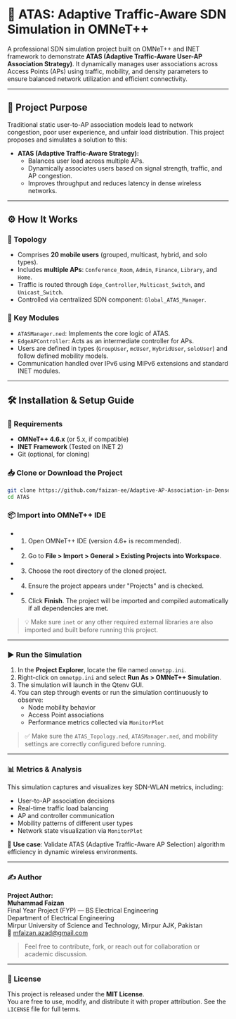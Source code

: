 # 🧠 ATAS: Adaptive Traffic-Aware SDN Simulation in OMNeT++

A professional SDN simulation project built on OMNeT++ and INET framework to demonstrate **ATAS (Adaptive Traffic-Aware User-AP Association Strategy)**. It dynamically manages user associations across Access Points (APs) using traffic, mobility, and density parameters to ensure balanced network utilization and efficient connectivity.

---

## 📌 Project Purpose

Traditional static user-to-AP association models lead to network congestion, poor user experience, and unfair load distribution. This project proposes and simulates a solution to this:

- **ATAS (Adaptive Traffic-Aware Strategy):**
  - Balances user load across multiple APs.
  - Dynamically associates users based on signal strength, traffic, and AP congestion.
  - Improves throughput and reduces latency in dense wireless networks.

---

## ⚙️ How It Works

### 🔁 Topology
- Comprises **20 mobile users** (grouped, multicast, hybrid, and solo types).
- Includes **multiple APs**: `Conference_Room`, `Admin`, `Finance`, `Library`, and `Home`.
- Traffic is routed through `Edge_Controller`, `Multicast_Switch`, and `Unicast_Switch`.
- Controlled via centralized SDN component: `Global_ATAS_Manager`.

### 🧠 Key Modules
- `ATASManager.ned`: Implements the core logic of ATAS.
- `EdgeAPController`: Acts as an intermediate controller for APs.
- Users are defined in types (`GroupUser`, `mcUser`, `HybridUser`, `soloUser`) and follow defined mobility models.
- Communication handled over IPv6 using MIPv6 extensions and standard INET modules.

---

## 🛠️ Installation & Setup Guide

### 🔧 Requirements
- **OMNeT++ 4.6.x** (or 5.x, if compatible)
- **INET Framework** (Tested on INET 2)
- Git (optional, for cloning)

### 📥 Clone or Download the Project

```bash
git clone https://github.com/faizan-ee/Adaptive-AP-Association-in-Dense-WLANS.git
cd ATAS
```

### 📦 Import into OMNeT++ IDE

- 1. Open OMNeT++ IDE (version 4.6+ is recommended).
- 2. Go to **File > Import > General > Existing Projects into Workspace**.
- 3. Choose the root directory of the cloned project.
- 4. Ensure the project appears under "Projects" and is checked.
- 5. Click **Finish**. The project will be imported and compiled automatically if all dependencies are met.

> 💡 Make sure `inet` or any other required external libraries are also imported and built before running this project.

---

### ▶️ Run the Simulation

1. In the **Project Explorer**, locate the file named `omnetpp.ini`.
2. Right-click on `omnetpp.ini` and select **Run As > OMNeT++ Simulation**.
3. The simulation will launch in the Qtenv GUI.
4. You can step through events or run the simulation continuously to observe:
   - Node mobility behavior
   - Access Point associations
   - Performance metrics collected via `MonitorPlot`

> ✅ Make sure the `ATAS_Topology.ned`, `ATASManager.ned`, and mobility settings are correctly configured before running.

---

### 📊 Metrics & Analysis

This simulation captures and visualizes key SDN-WLAN metrics, including:

- User-to-AP association decisions
- Real-time traffic load balancing
- AP and controller communication
- Mobility patterns of different user types
- Network state visualization via `MonitorPlot`

📍 **Use case**: Validate ATAS (Adaptive Traffic-Aware AP Selection) algorithm efficiency in dynamic wireless environments.

---

### ✍️ Author

**Project Author:**  
**Muhammad Faizan**  
Final Year Project (FYP) — BS Electrical Engineering  
Department of Electrical Engineering  
Mirpur University of Science and Technology,
Mirpur AJK, Pakistan  
📧 [mfaizan.azad@gmail.com](mailto:mfaizan.azad@gmail.com)

> Feel free to contribute, fork, or reach out for collaboration or academic discussion.

---

### 📄 License

This project is released under the **MIT License**.  
You are free to use, modify, and distribute it with proper attribution. See the `LICENSE` file for full terms.

